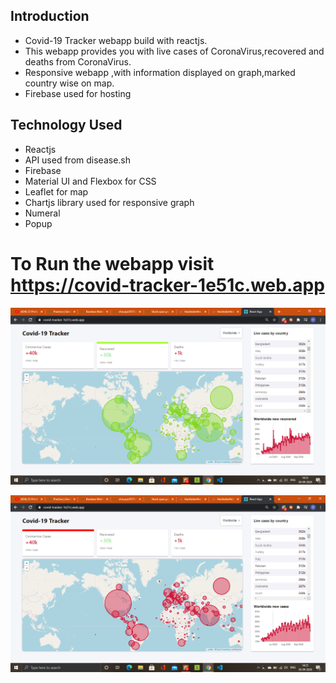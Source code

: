 ## Introduction
- Covid-19 Tracker webapp build with reactjs.
- This webapp provides you with live cases of CoronaVirus,recovered and deaths from CoronaVirus.
- Responsive webapp ,with information displayed on graph,marked country wise on map.
- Firebase used for hosting

## Technology Used
- Reactjs
- API used from disease.sh
- Firebase
- Material UI and Flexbox for CSS
- Leaflet for map
- Chartjs library used for responsive graph
- Numeral
- Popup

# To Run the webapp visit https://covid-tracker-1e51c.web.app

![](images_covid/Screenshot%20(54).png)

![](images_covid/Screenshot%20(55).png)
